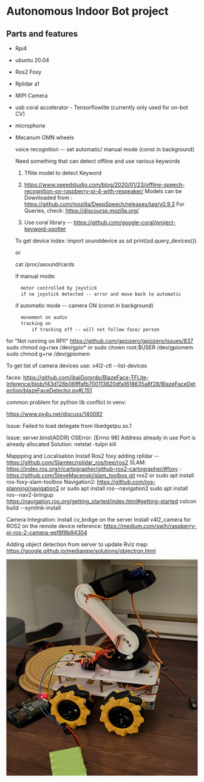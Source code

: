 # Autonomous Indoor Bot project

## Parts and features

* Rpi4
* ubuntu 20.04
* Ros2 Foxy
* Rplidar a1
* MIPI Camera
* usb coral accelerator - Tensorflowlite (currently only used for on-bot CV)
* microphone
* Mecanum OMN wheels


    voice recognition -- set automatic/ manual mode (const in background)

    Need something that can detect offline and use various keywords
    1. Tflite model to detect Keyword 
    2. https://www.seeedstudio.com/blog/2020/01/23/offline-speech-recognition-on-raspberry-pi-4-with-respeaker/
        Models can be Downloaded from : https://github.com/mozilla/DeepSpeech/releases/tag/v0.9.3
        For Queries, check: https://discourse.mozilla.org/

    3. Use coral library -- https://github.com/google-coral/project-keyword-spotter

    To get device index:
    import sounddevice as sd
    print(sd.query_devices()) 

    or 

    cat /proc/asound/cards

    if manual mode:

        motor controlled by joystick 
        if no joystick detected -- error and move back to automatic

    if automatic mode --
        camera ON (const in background)

        movement on audio
        tracking on
            if tracking off -- will not follow face/ person


for "Not running on RPI!" https://github.com/gpiozero/gpiozero/issues/837
sudo chmod og+rwx /dev/gpio*
or 
sudo chown root:$USER /dev/gpiomem
sudo chmod g+rw /dev/gpiomem


To get list of camera devices use:
v4l2-ctl --list-devices


faces: https://github.com/ibaiGorordo/BlazeFace-TFLite-Inference/blob/f43d126b06fffafb700113820dfa1618635a8f28/BlazeFaceDetection/blazeFaceDetector.py#L151

common problem for python lib conflict in venv:

https://www.py4u.net/discuss/140092

Issue: Failed to load delegate from libedgetpu.so.1


Issue: server.bind(ADDR)
    OSError: [Errno 98] Address already in use
Port is already allocated
Solution:
netstat -tulpn
kill <pid>

Mappping and Localisation
Install Ros2 foxy 
adding rplidar -- https://github.com/Slamtec/rplidar_ros/tree/ros2
SLAM: https://index.ros.org/r/cartographer/github-ros2-cartographer/#foxy
    : https://github.com/SteveMacenski/slam_toolbox.git ros2
    or 
    sudo apt install ros-foxy-slam-toolbox
Navigation2: https://github.com/ros-planning/navigation2 
            or 
            sudo apt install ros-<ros2-distro>-navigation2
            sudo apt install ros-<ros2-distro>-nav2-bringup
            https://navigation.ros.org/getting_started/index.html#getting-started
colcon build --symlink-install

Camera Integration:
Install cv_brdige on the server 
Install v4l2_camera for ROS2 on the remote device
reference: https://medium.com/swlh/raspberry-pi-ros-2-camera-eef8f8b94304

Adding object detection from server to update Rviz map:
https://google.github.io/mediapipe/solutions/objectron.html

![alt text](./Media/Bot_Framework.jpg)
